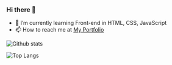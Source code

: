 ### Hi there 👋

- 🌱 I’m currently learning Front-end in HTML, CSS, JavaScript
- 📫 How to reach me at [My Portfolio](https://manavgoyal111.github.io/website_1/)

![Github stats](https://github-readme-stats.vercel.app/api?username=manavgoyal111&theme=dark)

![Top Langs](https://github-readme-stats.vercel.app/api/top-langs/?username=manavgoyal111&layout=compact&langs_count=4)
